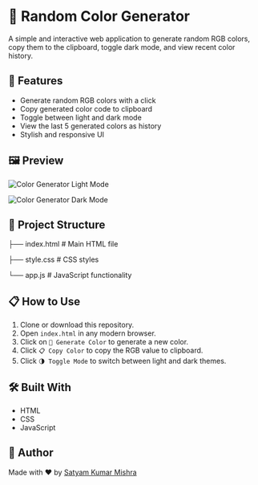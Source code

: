 # 🎨 Random Color Generator

A simple and interactive web application to generate random RGB colors, copy them to the clipboard, toggle dark mode, and view recent color history.

## 🚀 Features

- Generate random RGB colors with a click
- Copy generated color code to clipboard
- Toggle between light and dark mode
- View the last 5 generated colors as history
- Stylish and responsive UI

## 🖼️ Preview

![Color Generator Light Mode](https://github.com/user-attachments/assets/83fea59b-5fd6-4711-bf8f-cd9de59b2e8b)

![Color Generator Dark Mode](https://github.com/user-attachments/assets/21c31784-c983-4854-96e7-cb5aeac9f36c)

## 📁 Project Structure

 ├── index.html # Main HTML file 
 
 ├── style.css # CSS styles
 
 └── app.js # JavaScript functionality

 
## 📋 How to Use

1. Clone or download this repository.
2. Open `index.html` in any modern browser.
3. Click on `🎨 Generate Color` to generate a new color.
4. Click `📋 Copy Color` to copy the RGB value to clipboard.
5. Click `🌗 Toggle Mode` to switch between light and dark themes.

## 🛠️ Built With

- HTML
- CSS
- JavaScript

## 🙌 Author

Made with ❤️ by [Satyam Kumar Mishra](https://www.linkedin.com/in/satyam-kumar-mishra-9bb980291/)
